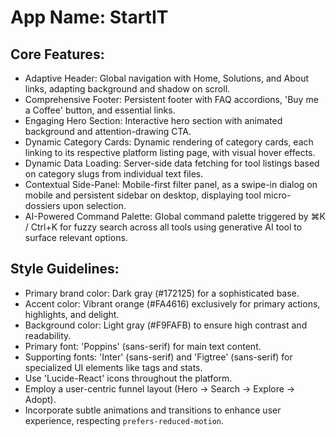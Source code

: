 # **App Name**: StartIT

## Core Features:

- Adaptive Header: Global navigation with Home, Solutions, and About links, adapting background and shadow on scroll.
- Comprehensive Footer: Persistent footer with FAQ accordions, 'Buy me a Coffee' button, and essential links.
- Engaging Hero Section: Interactive hero section with animated background and attention-drawing CTA.
- Dynamic Category Cards: Dynamic rendering of category cards, each linking to its respective platform listing page, with visual hover effects.
- Dynamic Data Loading: Server-side data fetching for tool listings based on category slugs from individual text files.
- Contextual Side-Panel: Mobile-first filter panel, as a swipe-in dialog on mobile and persistent sidebar on desktop, displaying tool micro-dossiers upon selection.
- AI-Powered Command Palette: Global command palette triggered by ⌘K / Ctrl+K for fuzzy search across all tools using generative AI tool to surface relevant options.

## Style Guidelines:

- Primary brand color: Dark gray (#172125) for a sophisticated base.
- Accent color: Vibrant orange (#FA4616) exclusively for primary actions, highlights, and delight.
- Background color: Light gray (#F9FAFB) to ensure high contrast and readability.
- Primary font: 'Poppins' (sans-serif) for main text content.
- Supporting fonts: 'Inter' (sans-serif) and 'Figtree' (sans-serif) for specialized UI elements like tags and stats.
- Use 'Lucide-React' icons throughout the platform.
- Employ a user-centric funnel layout (Hero → Search → Explore → Adopt).
- Incorporate subtle animations and transitions to enhance user experience, respecting `prefers-reduced-motion`.